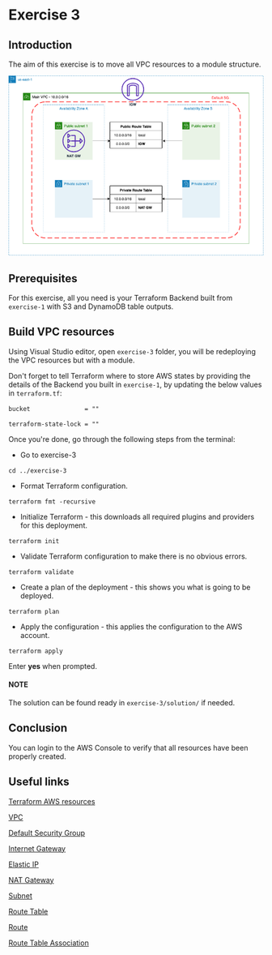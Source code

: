 # Exercise 3

## Introduction

The aim of this exercise is to move all VPC resources to a module structure.

![](../../images/Readme_Diagrams-Exercise%202.png)

## Prerequisites

For this exercise, all you need is your Terraform Backend built from  `exercise-1` with S3 and DynamoDB table outputs.


## Build VPC resources

Using Visual Studio editor, open `exercise-3` folder, you will be redeploying the VPC resources but with a module.

Don't forget to tell Terraform where to store AWS states by providing the details of the Backend you built in `exercise-1`, by updating the below values in `terraform.tf`:

```
bucket               = ""
```
```
terraform-state-lock = ""
```

Once you're done, go through the following steps from the terminal:

- Go to exercise-3
```
cd ../exercise-3
```
- Format Terraform configuration.
```
terraform fmt -recursive
```
- Initialize Terraform - this downloads all required plugins and providers for this deployment.
```
terraform init
```
- Validate Terraform configuration to make there is no obvious errors.
```
terraform validate
```
- Create a plan of the deployment - this shows you what is going to be deployed.
```
terraform plan
```
- Apply the configuration - this applies the configuration to the AWS account.
```
terraform apply
```
Enter **yes** when prompted.

#### NOTE

The solution can be found ready in `exercise-3/solution/` if needed.

## Conclusion

You can login to the AWS Console to verify that all resources have been properly created.

## Useful links

[Terraform AWS resources](https://registry.terraform.io/providers/hashicorp/aws/latest/docs)

[VPC](https://registry.terraform.io/providers/hashicorp/aws/latest/docs/resources/vpc)

[Default Security Group](https://registry.terraform.io/providers/hashicorp/aws/latest/docs/resources/default_security_group)

[Internet Gateway](https://registry.terraform.io/providers/hashicorp/aws/latest/docs/resources/internet_gateway)

[Elastic IP](https://registry.terraform.io/providers/hashicorp/aws/latest/docs/resources/eip)

[NAT Gateway](https://registry.terraform.io/providers/hashicorp/aws/latest/docs/resources/nat_gateway)

[Subnet](https://registry.terraform.io/providers/hashicorp/aws/latest/docs/resources/subnet)

[Route Table](https://registry.terraform.io/providers/hashicorp/aws/latest/docs/resources/route_table)

[Route](https://registry.terraform.io/providers/hashicorp/aws/latest/docs/resources/route)

[Route Table Association](https://registry.terraform.io/providers/hashicorp/aws/latest/docs/resources/route_table_association)

